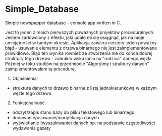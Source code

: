 # Simple_Database
Simple newspapper database - console app written in C.

Jest to jeden z moich pierwszych poważnych projektów proceduralnych. Jestem zadowolony z efektu, jaki udało mi się osiągnąć, jak na moje umiejętności w tamtym okresie. Aplikacja zawiera niestety jeden poważny błąd - usuwanie elementu z drzewa binarnego nie jest zaimplementowane prawidłowo. Błąd ten wynika również ze stworzenia nie do końca dobrej struktury tego drzewa - zabrakło wskazania na "rodzica" danego węzła. Później w toku studiów na przedmiocie "Algorytmy i struktury danych" zaimplementowałem tą procedurę.

1. Objaśnienia:
  - struktura danych to drzewo binarne z listą jednokierunkową w każdym węźle tego drzewa
 
 2. Funkcjonalność:
  - odczyt/zapis stanu bazy do pliku tekstowego lub binarnego
  - dodawanie/usuwanie/modyfikacja danych
  - wyświetlanie (wyszukiwanie) danych np. na podstawie częstotliwości wydawania gazety
  
